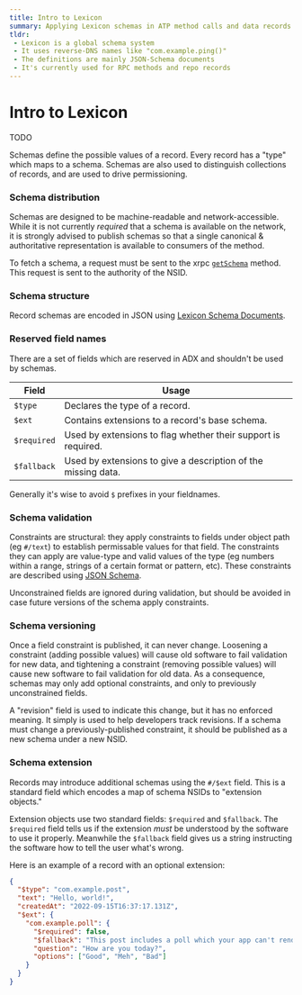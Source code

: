 ```yaml
---
title: Intro to Lexicon
summary: Applying Lexicon schemas in ATP method calls and data records.
tldr:
 - Lexicon is a global schema system
 - It uses reverse-DNS names like "com.example.ping()"
 - The definitions are mainly JSON-Schema documents
 - It's currently used for RPC methods and repo records
---
```


# Intro to Lexicon

TODO

Schemas define the possible values of a record. Every record has a "type" which maps to a schema. Schemas are also used to distinguish collections of records, and are used to drive permissioning.

### Schema distribution

Schemas are designed to be machine-readable and network-accessible. While it is not currently _required_ that a schema is available on the network, it is strongly advised to publish schemas so that a single canonical & authoritative representation is available to consumers of the method.

To fetch a schema, a request must be sent to the xrpc [`getSchema`](../xrpc.md#getschema) method. This request is sent to the authority of the NSID.

### Schema structure

Record schemas are encoded in JSON using [Lexicon Schema Documents](../lexicon.md).

### Reserved field names

There are a set of fields which are reserved in ADX and shouldn't be used by schemas.

|Field|Usage|
|-|-|
|`$type`|Declares the type of a record.|
|`$ext`|Contains extensions to a record's base schema.|
|`$required`|Used by extensions to flag whether their support is required.|
|`$fallback`|Used by extensions to give a description of the missing data.|

Generally it's wise to avoid `$` prefixes in your fieldnames.

### Schema validation

Constraints are structural: they apply constraints to fields under object path (eg `#/text`) to establish permissable values for that field. The constraints they can apply are value-type and valid values of the type (eg numbers within a range, strings of a certain format or pattern, etc). These constraints are described using [JSON Schema](https://json-schema.org/draft/2020-12/json-schema-core.html).

Unconstrained fields are ignored during validation, but should be avoided in case future versions of the schema apply constraints.

### Schema versioning

Once a field constraint is published, it can never change. Loosening a constraint (adding possible values) will cause old software to fail validation for new data, and tightening a constraint (removing possible values) will cause new software to fail validation for old data. As a consequence, schemas may only add optional constraints, and only to previously unconstrained fields.

A "revision" field is used to indicate this change, but it has no enforced meaning. It simply is used to help developers track revisions. If a schema must change a previously-published constraint, it should be published as a new schema under a new NSID.

### Schema extension

Records may introduce additional schemas using the `#/$ext` field. This is a standard field which encodes a map of schema NSIDs to "extension objects."

Extension objects use two standard fields: `$required` and `$fallback`. The `$required` field tells us if the extension *must* be understood by the software to use it properly. Meanwhile the `$fallback` field gives us a string instructing the software how to tell the user what's wrong.

Here is an example of a record with an optional extension:

```json
{
  "$type": "com.example.post",
  "text": "Hello, world!",
  "createdAt": "2022-09-15T16:37:17.131Z",
  "$ext": {
    "com.example.poll": {
      "$required": false,
      "$fallback": "This post includes a poll which your app can't render.",
      "question": "How are you today?",
      "options": ["Good", "Meh", "Bad"]
    }
  }
}
```

